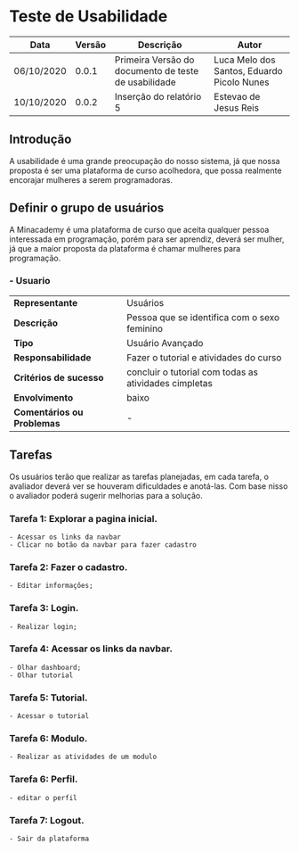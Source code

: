 # Teste de Usabilidade

| Data | Versão | Descrição | Autor |
|----|------|---------|-----|
|06/10/2020|0.0.1|Primeira Versão do documento de teste de usabilidade|Luca Melo dos Santos, Eduardo Picolo Nunes|
10/10/2020|0.0.2|Inserção do relatório 5|Estevao de Jesus Reis|


## Introdução

A usabilidade é uma  grande preocupação do nosso sistema, já que nossa proposta é ser uma plataforma de curso acolhedora, que possa realmente encorajar mulheres a serem programadoras.

## Definir o grupo de usuários

A Minacademy é uma plataforma de curso que aceita qualquer pessoa interessada em programação, porém para ser aprendiz, deverá ser mulher, já que a maior proposta da plataforma é chamar mulheres para programação.

### - Usuario

|               |           |
|---------------|----------|
| **Representante** | Usuários |
| **Descrição** | Pessoa que se identifica com o sexo feminino |
| **Tipo** | Usuário Avançado |
| **Responsabilidade** | Fazer o tutorial e atividades do curso |
| **Critérios de sucesso** | concluir o tutorial com todas as atividades cimpletas |
| **Envolvimento** | baixo |
| **Comentários ou Problemas** | - |

## Tarefas

Os usuários terão que realizar as tarefas planejadas, em cada tarefa, o avaliador deverá ver se houveram dificuldades e anotá-las. Com base nisso o avaliador poderá sugerir melhorias para a solução.

### Tarefa 1: Explorar a pagina inicial.
	- Acessar os links da navbar
	- Clicar no botão da navbar para fazer cadastro

### Tarefa 2: Fazer o cadastro.
	- Editar informações;

### Tarefa 3: Login.
	- Realizar login;

### Tarefa 4: Acessar os links da navbar.
	- Olhar dashboard;
	- Olhar tutorial	

### Tarefa 5: Tutorial.
	- Acessar o tutorial
	
### Tarefa 6: Modulo.
	- Realizar as atividades de um modulo

### Tarefa 6: Perfil.
	- editar o perfil

### Tarefa 7: Logout.
	- Sair da plataforma
	